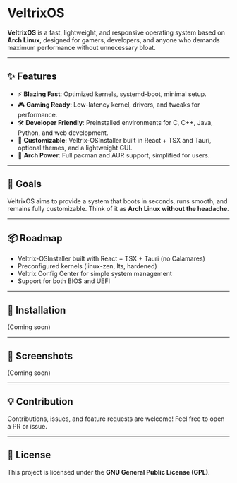 # VeltrixOS

**VeltrixOS** is a fast, lightweight, and responsive operating system based on **Arch Linux**, designed for gamers, developers, and anyone who demands maximum performance without unnecessary bloat.

---

## ✨ Features

* ⚡ **Blazing Fast**: Optimized kernels, systemd-boot, minimal setup.
* 🎮 **Gaming Ready**: Low-latency kernel, drivers, and tweaks for performance.
* 🛠️ **Developer Friendly**: Preinstalled environments for C, C++, Java, Python, and web development.
* 🎨 **Customizable**: Veltrix-OSInstaller built in React + TSX and Tauri, optional themes, and a lightweight GUI.
* 🧩 **Arch Power**: Full pacman and AUR support, simplified for users.

---

## 🚀 Goals

VeltrixOS aims to provide a system that boots in seconds, runs smooth, and remains fully customizable. Think of it as **Arch Linux without the headache**.

---

## 📦 Roadmap

* Veltrix-OSInstaller built with React + TSX + Tauri (no Calamares)
* Preconfigured kernels (linux-zen, lts, hardened)
* Veltrix Config Center for simple system management
* Support for both BIOS and UEFI

---

## 🔧 Installation

(Coming soon)

---

## 📸 Screenshots

(Coming soon)

---

## 💡 Contribution

Contributions, issues, and feature requests are welcome! Feel free to open a PR or issue.

---

## 📜 License

This project is licensed under the **GNU General Public License (GPL)**.
